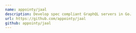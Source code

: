 ```yaml
---
name: appointy/jaal
description: Develop spec compliant GraphQL servers in Go.
url: https://github.com/appointy/jaal
github: appointy/jaal
---
```

